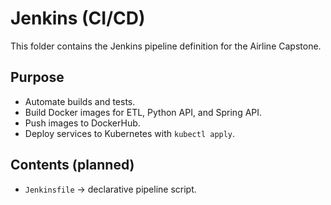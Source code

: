 # Jenkins (CI/CD)

This folder contains the Jenkins pipeline definition for the Airline Capstone.

## Purpose
- Automate builds and tests.
- Build Docker images for ETL, Python API, and Spring API.
- Push images to DockerHub.
- Deploy services to Kubernetes with `kubectl apply`.

## Contents (planned)
- `Jenkinsfile` → declarative pipeline script.
